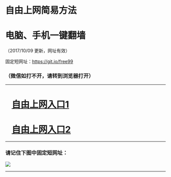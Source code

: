 ﻿# 自由上网简易方法

# 电脑、手机一键翻墙

（2017/10/09 更新，网址有效）

固定短网址：https://git.io/free99

### （微信如打不开，请转到浏览器打开）


***





# &nbsp;&nbsp; <a href="http://ft2105830787.fwq-tz-1001.info/fwqtz01.html?t=100900130457 " target="_blank">自由上网入口1</a>
# &nbsp;&nbsp; <a href="http://ft2525528107.fwq-tz-1002.info/fwqtz02.html?t=100900123440 " target="_blank">自由上网入口2</a>
***

### 请记住下图中固定短网址：

<img src="https://s3-us-west-2.amazonaws.com/fwq-1001/yjfq-20170905okok.png" /> 


***

